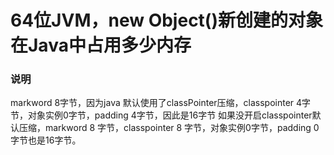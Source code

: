 # 64位JVM，new Object()新创建的对象在Java中占用多少内存

### 说明

markword 8字节，因为java 默认使用了classPointer压缩，classpointer 4字节，对象实例0字节，padding 4字节，因此是16字节
如果没开启classpointer默认压缩，markword 8 字节，classpointer 8 字节，对象实例0字节，padding 0字节也是16字节。
